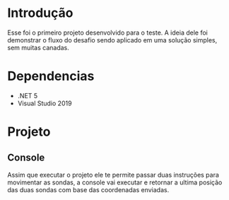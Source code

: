 # Introdução
 
  Esse foi o primeiro projeto desenvolvido para o teste. A ideia dele foi demonstrar o fluxo do desafio sendo aplicado em uma solução simples, sem muitas canadas.
 
# Dependencias
 * .NET 5
 * Visual Studio 2019
 
# Projeto
 
 ## Console
 
 Assim que executar o projeto ele te permite passar duas instruções para movimentar as sondas, a console vai executar e retornar a ultima posição das duas sondas com base das coordenadas enviadas.
 